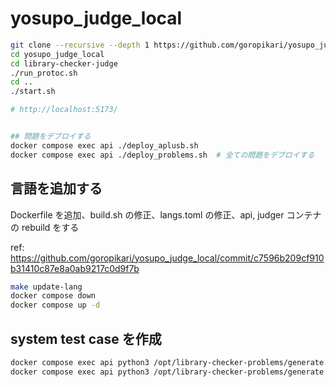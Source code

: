 # yosupo_judge_local

```sh
git clone --recursive --depth 1 https://github.com/goropikari/yosupo_judge_local.git
cd yosupo_judge_local
cd library-checker-judge
./run_protoc.sh
cd ..
./start.sh

# http://localhost:5173/


## 問題をデプロイする
docker compose exec api ./deploy_aplusb.sh
docker compose exec api ./deploy_problems.sh  # 全ての問題をデプロイする
```

## 言語を追加する

Dockerfile を追加、build.sh の修正、langs.toml の修正、api, judger コンテナの rebuild をする

ref: <https://github.com/goropikari/yosupo_judge_local/commit/c7596b209cf910b31410c87e8a0ab9217c0d9f7b>

```sh
make update-lang
docker compose down
docker compose up -d
```

## system test case を作成

```sh
docker compose exec api python3 /opt/library-checker-problems/generate.py -p <problem_name>
docker compose exec api python3 /opt/library-checker-problems/generate.py -p aplusb
```
